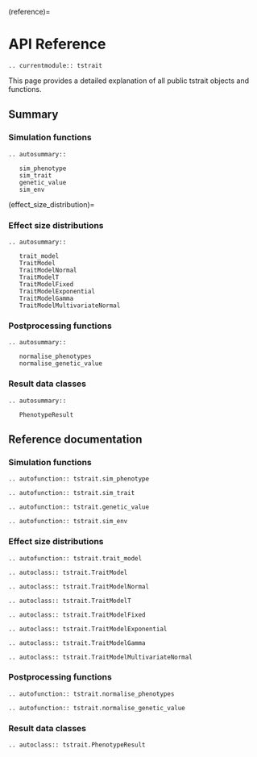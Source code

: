 (reference)=

# API Reference

```{eval-rst}
.. currentmodule:: tstrait
```

This page provides a detailed explanation of all public tstrait objects and functions.

## Summary

### Simulation functions

```{eval-rst}
.. autosummary::

   sim_phenotype
   sim_trait
   genetic_value
   sim_env
```

(effect_size_distribution)=

### Effect size distributions

```{eval-rst}
.. autosummary::

   trait_model
   TraitModel
   TraitModelNormal
   TraitModelT
   TraitModelFixed
   TraitModelExponential
   TraitModelGamma
   TraitModelMultivariateNormal
```

### Postprocessing functions

```{eval-rst}
.. autosummary::

   normalise_phenotypes
   normalise_genetic_value
```

### Result data classes

```{eval-rst}
.. autosummary::

   PhenotypeResult
```

## Reference documentation

### Simulation functions

```{eval-rst}
.. autofunction:: tstrait.sim_phenotype
```

```{eval-rst}
.. autofunction:: tstrait.sim_trait
```

```{eval-rst}
.. autofunction:: tstrait.genetic_value
```

```{eval-rst}
.. autofunction:: tstrait.sim_env
```

### Effect size distributions

```{eval-rst}
.. autofunction:: tstrait.trait_model
```

```{eval-rst}
.. autoclass:: tstrait.TraitModel
```

```{eval-rst}
.. autoclass:: tstrait.TraitModelNormal
```

```{eval-rst}
.. autoclass:: tstrait.TraitModelT
```

```{eval-rst}
.. autoclass:: tstrait.TraitModelFixed
```

```{eval-rst}
.. autoclass:: tstrait.TraitModelExponential
```

```{eval-rst}
.. autoclass:: tstrait.TraitModelGamma
```

```{eval-rst}
.. autoclass:: tstrait.TraitModelMultivariateNormal
```

### Postprocessing functions

```{eval-rst}
.. autofunction:: tstrait.normalise_phenotypes
```

```{eval-rst}
.. autofunction:: tstrait.normalise_genetic_value
```

### Result data classes

```{eval-rst}
.. autoclass:: tstrait.PhenotypeResult
```